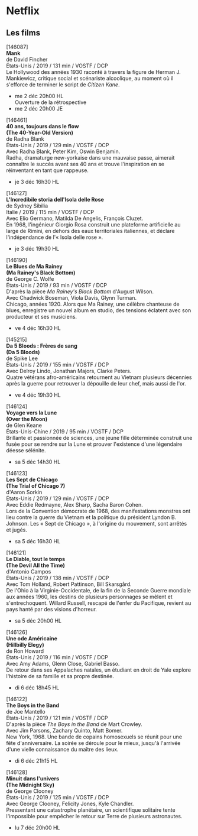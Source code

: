 # Netflix

## Les films

[146087]  
**Mank**  
de David Fincher  
États-Unis / 2019 / 131 min / VOSTF / DCP  
Le Hollywood des années 1930 raconté à travers la figure de Herman J. Mankiewicz, critique social et scénariste alcoolique, au moment où il s'efforce de terminer le script de _Citizen Kane_.

- me 2 déc 20h00 HL  
Ouverture de la rétrospective  
- me 2 déc 20h00 JE

[146461]  
**40 ans, toujours dans le flow**  
**(The 40-Year-Old Version)**  
de Radha Blank  
États-Unis / 2019 / 129 min / VOSTF / DCP  
Avec Radha Blank, Peter Kim, Oswin Benjamin.  
Radha, dramaturge new-yorkaise dans une mauvaise passe, aimerait connaître le succès avant ses 40 ans et trouve l'inspiration en se réinventant en tant que rappeuse.

- je 3 déc 16h30 HL

[146127]  
**L'Incredibile storia dell'Isola delle Rose**  
de Sydney Sibilia  
Italie / 2019 / 115 min / VOSTF / DCP  
Avec Elio Germano, Matilda De Angelis, François Cluzet.  
En 1968, l'ingénieur Giorgio Rosa construit une plateforme artificielle au large de Rimini, en dehors des eaux territoriales italiennes, et déclare l'indépendance de l'« Isola delle rose ».

- je 3 déc 19h30 HL

[146190]  
**Le Blues de Ma Rainey**  
**(Ma Rainey's Black Bottom)**  
de George C. Wolfe  
États-Unis / 2019 / 93 min / VOSTF / DCP  
D'après la pièce _Ma Rainey's Black Bottom_ d'August Wilson.  
Avec Chadwick Boseman, Viola Davis, Glynn Turman.  
Chicago, années 1920. Alors que Ma Rainey, une célèbre chanteuse de blues, enregistre un nouvel album en studio, des tensions éclatent avec son producteur et ses musiciens.

- ve 4 déc 16h30 HL

[145215]  
**Da 5 Bloods : Frères de sang**  
**(Da 5 Bloods)**  
de Spike Lee  
États-Unis / 2019 / 155 min / VOSTF / DCP  
Avec Delroy Lindo, Jonathan Majors, Clarke Peters.  
Quatre vétérans afro-américains retournent au Vietnam plusieurs décennies après la guerre pour retrouver la dépouille de leur chef, mais aussi de l'or.

- ve 4 déc 19h30 HL

[146124]  
**Voyage vers la Lune**  
**(Over the Moon)**  
de Glen Keane  
États-Unis-Chine / 2019 / 95 min / VOSTF / DCP  
Brillante et passionnée de sciences, une jeune fille déterminée construit une fusée pour se rendre sur la Lune et prouver l'existence d'une légendaire déesse sélénite.

- sa 5 déc 14h30 HL

[146123]  
**Les Sept de Chicago**  
**(The Trial of Chicago 7)**  
d'Aaron Sorkin  
États-Unis / 2019 / 129 min / VOSTF / DCP  
Avec Eddie Redmayne, Alex Sharp, Sacha Baron Cohen.  
Lors de la Convention démocrate de 1968, des manifestations monstres ont lieu contre la guerre du Vietnam et la politique du président Lyndon B. Johnson. Les « Sept de Chicago », à l'origine du mouvement, sont arrêtés et jugés.

- sa 5 déc 16h30 HL

[146121]  
**Le Diable, tout le temps**  
**(The Devil All the Time)**  
d'Antonio Campos  
États-Unis / 2019 / 138 min / VOSTF / DCP  
Avec Tom Holland, Robert Pattinson,  Bill Skarsgård.  
De l'Ohio à la Virginie-Occidentale, de la fin de la Seconde Guerre mondiale aux années 1960, les destins de plusieurs personnages se mêlent et s'entrechoquent. Willard Russell, rescapé de l'enfer du Pacifique, revient au pays hanté par des visions d'horreur.

- sa 5 déc 20h00 HL

[146126]  
**Une ode Américaine**  
**(Hillbilly Elegy)**  
de Ron Howard  
États-Unis / 2019 / 116 min / VOSTF / DCP  
Avec Amy Adams, Glenn Close, Gabriel Basso.  
De retour dans ses Appalaches natales, un étudiant en droit de Yale explore l'histoire de sa famille et sa propre destinée.

- di 6 déc 18h45 HL

[146122]  
**The Boys in the Band**  
de Joe Mantello  
États-Unis / 2019 / 121 min / VOSTF / DCP  
D'après la pièce _The Boys in the Band_ de Mart Crowley.  
Avec Jim Parsons, Zachary Quinto, Matt Bomer.  
New York, 1968. Une bande de copains homosexuels se réunit pour une fête d'anniversaire. La soirée se déroule pour le mieux, jusqu'à l'arrivée d'une vielle connaissance du maître des lieux.

- di 6 déc 21h15 HL

[146128]  
**Minuit dans l'univers**  
**(The Midnight Sky)**  
de George Clooney  
États-Unis / 2019 / 125 min / VOSTF / DCP  
Avec George Clooney, Felicity Jones, Kyle Chandler.  
Pressentant une catastrophe planétaire, un scientifique solitaire tente l'impossible pour empêcher le retour sur Terre de plusieurs astronautes.

- lu 7 déc 20h00 HL

